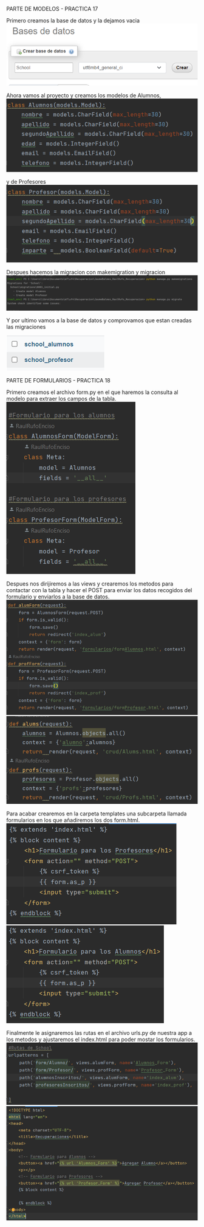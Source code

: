 PARTE DE MODELOS - PRACTICA 17

Primero creamos la base de datos y la dejamos vacia
![img_4.png](img_4.png)

Ahora vamos al proyecto y creamos los modelos de Alumnos,  
![img_1.png](img_1.png)

y de Profesores  
![img_2.png](img_2.png)

Despues hacemos la migracion con makemigration y migracion
![img.png](img.png)

Y por ultimo vamos a la base de datos y 
comprovamos que estan creadas las migraciones

![img_3.png](img_3.png)

PARTE DE FORMULARIOS - PRACTICA 18

Primero creamos el archivo form.py en el que haremos la 
consulta al modelo para extraer los campos de la tabla.      
![img_5.png](img_5.png)

Despues nos dirijiremos a las views y crearemos los metodos
para contactar con la tabla y hacer el POST para enviar los
datos recogidos del formulario y enviarlos a la base de datos.   
![img_6.png](img_6.png)       
![img_10.png](img_10.png)     

Para acabar crearemos en la carpeta templates una subcarpeta 
llamada formularios en los que añadiremos los dos form.html.      
![img_7.png](img_7.png)      
![img_8.png](img_8.png)     

Finalmente le asignaremos las rutas en el archivo urls.py de 
nuestra app a los metodos y ajustaremos el index.html para 
poder mostar los formularios.  
![img_9.png](img_9.png)         
![img_11.png](img_11.png)
